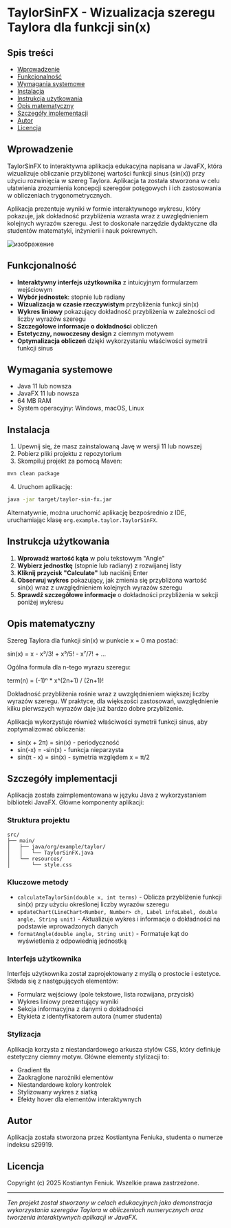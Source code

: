 # TaylorSinFX - Wizualizacja szeregu Taylora dla funkcji sin(x)

## Spis treści
- [Wprowadzenie](#wprowadzenie)
- [Funkcjonalność](#funkcjonalność)
- [Wymagania systemowe](#wymagania-systemowe)
- [Instalacja](#instalacja)
- [Instrukcja użytkowania](#instrukcja-użytkowania)
- [Opis matematyczny](#opis-matematyczny)
- [Szczegóły implementacji](#szczegóły-implementacji)
- [Autor](#autor)
- [Licencja](#licencja)

## Wprowadzenie

TaylorSinFX to interaktywna aplikacja edukacyjna napisana w JavaFX, która wizualizuje obliczanie przybliżonej wartości funkcji sinus (sin(x)) przy użyciu rozwinięcia w szereg Taylora. Aplikacja ta została stworzona w celu ułatwienia zrozumienia koncepcji szeregów potęgowych i ich zastosowania w obliczeniach trygonometrycznych.

Aplikacja prezentuje wyniki w formie interaktywnego wykresu, który pokazuje, jak dokładność przybliżenia wzrasta wraz z uwzględnieniem kolejnych wyrazów szeregu. Jest to doskonałe narzędzie dydaktyczne dla studentów matematyki, inżynierii i nauk pokrewnych.

![изображение](https://github.com/user-attachments/assets/94eecc26-d283-447b-a8a6-6f5cbc94d1a1)


## Funkcjonalność

- **Interaktywny interfejs użytkownika** z intuicyjnym formularzem wejściowym
- **Wybór jednostek**: stopnie lub radiany
- **Wizualizacja w czasie rzeczywistym** przybliżenia funkcji sin(x)
- **Wykres liniowy** pokazujący dokładność przybliżenia w zależności od liczby wyrazów szeregu
- **Szczegółowe informacje o dokładności** obliczeń
- **Estetyczny, nowoczesny design** z ciemnym motywem
- **Optymalizacja obliczeń** dzięki wykorzystaniu właściwości symetrii funkcji sinus

## Wymagania systemowe

- Java 11 lub nowsza
- JavaFX 11 lub nowsza
- 64 MB RAM
- System operacyjny: Windows, macOS, Linux

## Instalacja

1. Upewnij się, że masz zainstalowaną Javę w wersji 11 lub nowszej
2. Pobierz pliki projektu z repozytorium
3. Skompiluj projekt za pomocą Maven:

```bash
mvn clean package
```

4. Uruchom aplikację:

```bash
java -jar target/taylor-sin-fx.jar
```

Alternatywnie, można uruchomić aplikację bezpośrednio z IDE, uruchamiając klasę `org.example.taylor.TaylorSinFX`.

## Instrukcja użytkowania

1. **Wprowadź wartość kąta** w polu tekstowym "Angle"
2. **Wybierz jednostkę** (stopnie lub radiany) z rozwijanej listy
3. **Kliknij przycisk "Calculate"** lub naciśnij Enter
4. **Obserwuj wykres** pokazujący, jak zmienia się przybliżona wartość sin(x) wraz z uwzględnieniem kolejnych wyrazów szeregu
5. **Sprawdź szczegółowe informacje** o dokładności przybliżenia w sekcji poniżej wykresu

## Opis matematyczny

Szereg Taylora dla funkcji sin(x) w punkcie x = 0 ma postać:

sin(x) = x - x³/3! + x⁵/5! - x⁷/7! + ...

Ogólna formuła dla n-tego wyrazu szeregu:

term(n) = (-1)ⁿ * x^(2n+1) / (2n+1)!

Dokładność przybliżenia rośnie wraz z uwzględnieniem większej liczby wyrazów szeregu. W praktyce, dla większości zastosowań, uwzględnienie kilku pierwszych wyrazów daje już bardzo dobre przybliżenie.

Aplikacja wykorzystuje również właściwości symetrii funkcji sinus, aby zoptymalizować obliczenia:
- sin(x + 2π) = sin(x) - periodyczność
- sin(-x) = -sin(x) - funkcja nieparzysta
- sin(π - x) = sin(x) - symetria względem x = π/2

## Szczegóły implementacji

Aplikacja została zaimplementowana w języku Java z wykorzystaniem biblioteki JavaFX. Główne komponenty aplikacji:

### Struktura projektu

```
src/
├── main/
│   ├── java/org/example/taylor/
│   │   └── TaylorSinFX.java
│   └── resources/
│       └── style.css
```

### Kluczowe metody

- `calculateTaylorSin(double x, int terms)` - Oblicza przybliżenie funkcji sin(x) przy użyciu określonej liczby wyrazów szeregu
- `updateChart(LineChart<Number, Number> ch, Label infoLabel, double angle, String unit)` - Aktualizuje wykres i informacje o dokładności na podstawie wprowadzonych danych
- `formatAngle(double angle, String unit)` - Formatuje kąt do wyświetlenia z odpowiednią jednostką

### Interfejs użytkownika

Interfejs użytkownika został zaprojektowany z myślą o prostocie i estetyce. Składa się z następujących elementów:
- Formularz wejściowy (pole tekstowe, lista rozwijana, przycisk)
- Wykres liniowy prezentujący wyniki
- Sekcja informacyjna z danymi o dokładności
- Etykieta z identyfikatorem autora (numer studenta)

### Stylizacja

Aplikacja korzysta z niestandardowego arkusza stylów CSS, który definiuje estetyczny ciemny motyw. Główne elementy stylizacji to:
- Gradient tła
- Zaokrąglone narożniki elementów
- Niestandardowe kolory kontrolek
- Stylizowany wykres z siatką
- Efekty hover dla elementów interaktywnych

## Autor

Aplikacja została stworzona przez Kostiantyna Feniuka, studenta o numerze indeksu s29919.

## Licencja

Copyright (c) 2025 Kostiantyn Feniuk. Wszelkie prawa zastrzeżone.

---

*Ten projekt został stworzony w celach edukacyjnych jako demonstracja wykorzystania szeregów Taylora w obliczeniach numerycznych oraz tworzenia interaktywnych aplikacji w JavaFX.*
